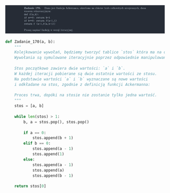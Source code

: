 <picture>
  <source srcset="../../srt/zbior_zadan/170.png" media="(prefers-color-scheme: light)">
  <source srcset="../../srt/zbior_zadan/black_170.png" media="(prefers-color-scheme: dark)">
  <img src="../../srt/zbior_zadan/black_170.png" alt="zadanie 170">
</picture>

```python
def Zadanie_170(a, b):
    """
    Kolejkowanie wywołań, będziemy tworzyć tablice `stos` która ma na ostanich 2 wartościach `a` i `b`.
    Wywołania są symulowane iteracyjnie poprzez odpowiednie manipulowanie stosu, aż do osiągnięcia końcowego wyniku.

    Stos początkowo zawiera dwie wartości: `a` i `b`.
    W każdej iteracji pobierane są dwie ostatnie wartości ze stosu.
    Na podstawie wartości `a` i `b` wyznaczane są nowe wartości
    i odkładane na stos, zgodnie z definicją funkcji Ackermanna:

    Proces trwa, dopóki na stosie nie zostanie tylko jedna wartość.
    """
    stos = [a, b]

    while len(stos) > 1:
        b, a = stos.pop(), stos.pop()

        if a == 0:
            stos.append(b + 1)
        elif b == 0:
            stos.append(a - 1)
            stos.append(1)
        else:
            stos.append(a - 1)
            stos.append(a)
            stos.append(b - 1)

    return stos[0]

```